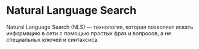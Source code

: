 # Natural Language Search

Natural Language Search (NLS) — технология, которая позволяет искать информацию в сети с помощью простых фраз и вопросов, а не специальных ключей и синтаксиса.
